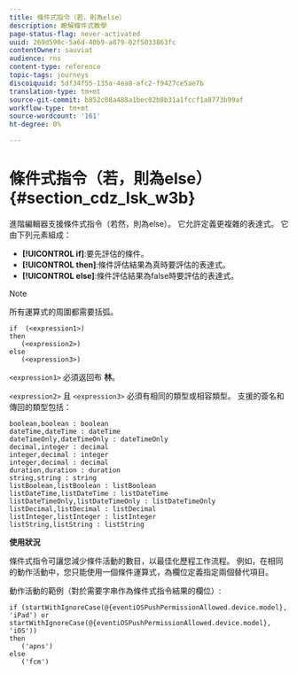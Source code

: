 ```yaml
---
title: 條件式指令（若，則為else）
description: 瞭解條件式教學
page-status-flag: never-activated
uuid: 269d590c-5a6d-40b9-a879-02f5033863fc
contentOwner: sauviat
audience: rns
content-type: reference
topic-tags: journeys
discoiquuid: 5df34f55-135a-4ea8-afc2-f9427ce5ae7b
translation-type: tm+mt
source-git-commit: b852c08a488a1bec02b8b31a1fccf1a8773b99af
workflow-type: tm+mt
source-wordcount: '161'
ht-degree: 0%

---
```



# 條件式指令（若，則為else） {#section_cdz_lsk_w3b}

進階編輯器支援條件式指令（若然，則為else）。 它允許定義更複雜的表達式。 它由下列元素組成：

* **[!UICONTROL if]**:要先評估的條件。
* **[!UICONTROL then]**:條件評估結果為真時要評估的表達式。
* **[!UICONTROL else]**:條件評估結果為false時要評估的表達式。

>[!NOTE]
>
>所有運算式的周圍都需要括弧。

```
if  (<expression1>)
then
   (<expression2>)
else
   (<expression3>)
```

`<expression1>` 必須返回布 **林**。

`<expression2>` 且 `<expression3>` 必須有相同的類型或相容類型。 支援的簽名和傳回的類型包括：

```
boolean,boolean : boolean
dateTime,dateTime : dateTime
dateTimeOnly,dateTimeOnly : dateTimeOnly
decimal,integer : decimal
integer,decimal : integer
integer,decimal : decimal
duration,duration : duration
string,string : string
listBoolean,listBoolean : listBoolean
listDateTime,listDateTime : listDateTime
listDateTimeOnly,listDateTimeOnly : listDateTimeOnly
listDecimal,listDecimal : listDecimal
listInteger,listInteger : listInteger
listString,listString : listString
```

**使用狀況**

條件式指令可讓您減少條件活動的數目，以最佳化歷程工作流程。 例如，在相同的動作活動中，您只能使用一個條件運算式，為欄位定義指定兩個替代項目。

動作活動的範例（對於需要字串作為條件式指令結果的欄位）:

```
if (startWithIgnoreCase(@{eventiOSPushPermissionAllowed.device.model}, 'iPad') or startWithIgnoreCase(@{eventiOSPushPermissionAllowed.device.model}, 'iOS'))
then
   ('apns')
else
   ('fcm')
```
